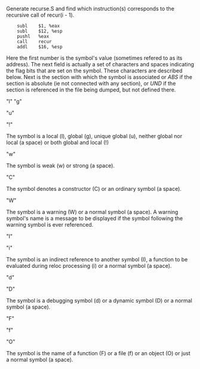 Generate recurse.S and find which instruction(s) corresponds to the recursive call of recur(i - 1).


        subl    $1, %eax
        subl    $12, %esp
        pushl   %eax
        call    recur
        addl    $16, %esp




Here the first number is the symbol's value (sometimes refered to as its address). The next field is actually a set of characters and spaces indicating the flag bits that are set on the symbol. These characters are described below. Next is the section with which the symbol is associated or *ABS* if the section is absolute (ie not connected with any section), or *UND* if the section is referenced in the file being dumped, but not defined there.

"l"
"g"

"u"

"!"

The symbol is a local (l), global (g), unique global (u), neither global nor local (a space) or both global and local (!)

"w"

The symbol is weak (w) or strong (a space).

"C"

The symbol denotes a constructor (C) or an ordinary symbol (a space).

"W"

The symbol is a warning (W) or a normal symbol (a space). A warning symbol's name is a message to be displayed if the symbol following the warning symbol is ever referenced.

"I"

"i"

The symbol is an indirect reference to another symbol (I), a function to be evaluated during reloc processing (i) or a normal symbol (a space).

"d"

"D"

The symbol is a debugging symbol (d) or a dynamic symbol (D) or a normal symbol (a space).

"F"

"f"

"O"

The symbol is the name of a function (F) or a file (f) or an object (O) or just a normal symbol (a space).
